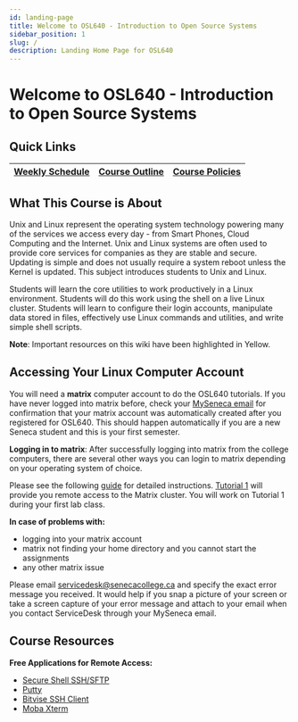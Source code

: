 ```yaml
---
id: landing-page
title: Welcome to OSL640 - Introduction to Open Source Systems
sidebar_position: 1
slug: /
description: Landing Home Page for OSL640
---
```


# Welcome to OSL640 - Introduction to Open Source Systems

## Quick Links

| [Weekly Schedule](./weekly-schedule.md) | [Course Outline](https://ict.senecacollege.ca/course/osl640/) | [Course Policies](/C-ExtraResources/course-policies.md) |
| --- | --- | --- |

## What This Course is About

Unix and Linux represent the operating system technology powering many of the services we access every day - from Smart Phones, Cloud Computing and the Internet. Unix and Linux systems are often used to provide core services for companies as they are stable and secure. Updating is simple and does not usually require a system reboot unless the Kernel is updated. This subject introduces students to Unix and Linux.

Students will learn the core utilities to work productively in a Linux environment. Students will do this work using the shell on a live Linux cluster. Students will learn to configure their login accounts, manipulate data stored in files, effectively use Linux commands and utilities, and write simple shell scripts.

**Note**: Important resources on this wiki have been highlighted in Yellow.

## Accessing Your Linux Computer Account

You will need a **matrix** computer account to do the OSL640 tutorials. If you have never logged into matrix before, check your [MySeneca email](https://myseneca.ca/) for confirmation that your matrix account was automatically created after you registered for OSL640. This should happen automatically if you are a new Seneca student and this is your first semester.

**Logging in to matrix**: After successfully logging into matrix from the college computers, there are several other ways you can login to matrix depending on your operating system of choice.

Please see the following [guide](https://ict.senecacollege.ca/~uli101/notes/MatrixLoginInformation.pdf) for detailed instructions. [Tutorial 1](/A-Tutorials/tutorial1.md) will provide you remote access to the Matrix cluster. You will work on Tutorial 1 during your first lab class.

**In case of problems with:**

  - logging into your matrix account
  - matrix not finding your home directory and you cannot start the assignments
  - any other matrix issue

Please email [servicedesk@senecacollege.ca](mailto:servicedesk@senecacollege.ca) and specify the exact error message you received. It would help if you snap a picture of your screen or take a screen capture of your error message and attach to your email when you contact ServiceDesk through your MySeneca email.

## Course Resources

**Free Applications for Remote Access:**

  - [Secure Shell SSH/SFTP](http://www.sfsu.edu/ftp/win/ssh/SSHSecureShellClient-3.2.9.exe)
  - [Putty](https://www.chiark.greenend.org.uk/~sgtatham/putty/latest.html)
  - [Bitvise SSH Client](https://www.bitvise.com/ssh-client-download)
  - [Moba Xterm](https://mobaxterm.mobatek.net/download-home-edition.html)
